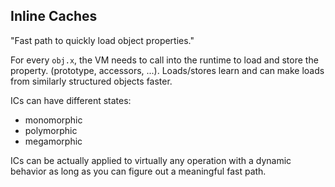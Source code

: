 ##  Inline Caches

"Fast path to quickly load object properties."

For every `obj.x`, the VM needs to call into the runtime to load and 
store the property. (prototype, accessors, ...). Loads/stores learn
and can make loads from similarly structured objects faster. 

ICs can have different states: 
* monomorphic
* polymorphic
* megamorphic


ICs can be actually applied to virtually any operation with a 
dynamic behavior as long as you can figure out a 
meaningful fast path.